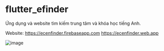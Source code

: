 # flutter_efinder

Ứng dụng và website tìm kiếm trung tâm và khóa học tiếng Anh.

Website: https://ecenfinder.firebaseapp.com 
         https://ecenfinder.web.app 

![image](https://user-images.githubusercontent.com/45505443/138469965-7099bc55-4409-44c3-b011-493693b5142c.png)
